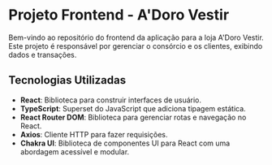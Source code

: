 # Projeto Frontend - A'Doro Vestir

Bem-vindo ao repositório do frontend da aplicação para a loja A'Doro Vestir. Este projeto é responsável por gerenciar o consórcio e os clientes, exibindo dados e transações.

## Tecnologias Utilizadas

- **React**: Biblioteca para construir interfaces de usuário.
- **TypeScript**: Superset do JavaScript que adiciona tipagem estática.
- **React Router DOM**: Biblioteca para gerenciar rotas e navegação no React.
- **Axios**: Cliente HTTP para fazer requisições.
- **Chakra UI**: Biblioteca de componentes UI para React com uma abordagem acessível e modular.